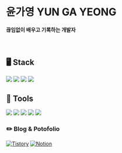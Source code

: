 
# 윤가영 YUN GA YEONG
#### 끊임없이 배우고 기록하는 개발자 
<br>

## 🖥️ Stack
<div>
    <a><img src="https://img.shields.io/badge/unity-000000?style=for-the-badge&logo=unity&logoColor=white"></a>
    <a><img src="https://img.shields.io/badge/c%23-512BD4.svg?style=for-the-badge&logo=c-sharp&logoColor=white"/></a>
    <a><img src="https://img.shields.io/badge/c++-%2300599C.svg?style=for-the-badge&logo=c%2B%2B&logoColor=white"/></a>
    <a><img src="https://img.shields.io/badge/Python-3776AB?style=for-the-badge&logo=Python&logoColor=white"></a>
</div>

## 🔧 Tools
<div>
    <a><img src="https://img.shields.io/badge/adobe%20photoshop-08253c.svg?style=for-the-badge&logo=adobe%20photoshop&logoColor=37abff" /></a>
    <a><img src="https://img.shields.io/badge/adobe%20illustrator-382923.svg?style=for-the-badge&logo=adobe%20illustrator&logoColor=FF9A00" /></a>
    <a><img src="https://img.shields.io/badge/VSCode-134881.svg?style=for-the-badge&logo=visual-studio-code&logoColor=22ABF3" /></a>
    <a><img src="https://img.shields.io/badge/jupyter-2C2C32.svg?style=for-the-badge&logo=jupyter&logoColor=F37726" /></a>
    <a><img src="https://img.shields.io/badge/RPGmakerMZ-337AB7?style=for-the-badge&logoColor=37abff" /></a>
    
</div>

### ✏️ Blog & Potofolio
<div>
    <a href = "https://sicarope-dev.tistory.com/"> <img alt="Tistory" src ="https://img.shields.io/badge/Tistory-E34F26.svg?&style=for-the-badge&logo=Tistoty&logo=Tistory=white"/></a>
    <a href = "https://www.notion.so/Notion-d1df5a3c904344eb9cf0adc244d56bce?pvs=4"> <img alt="Notion" src ="https://img.shields.io/badge/Notion-000000.svg?&style=for-the-badge&logo=Notion&logoColor=white"/></a> 
</div> 
